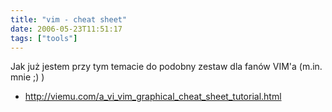 ```yaml
---
title: "vim - cheat sheet"
date: 2006-05-23T11:51:17
tags: ["tools"]
---
```

<html><body><p>Jak już jestem przy tym temacie do podobny zestaw dla fanów VIM'a (m.in. mnie ;) )


</p><ul><li><a href="http://viemu.com/a_vi_vim_graphical_cheat_sheet_tutorial.html">http://viemu.com/a_vi_vim_graphical_cheat_sheet_tutorial.html</a>

</li>

</ul></body></html>

